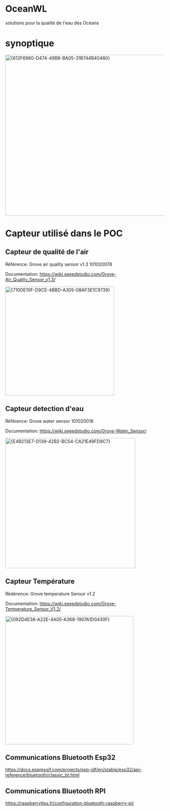 # OceanWL
solutions pour la qualité de l'eau des Océans
# synoptique 
<img width="508" alt="{612F6960-D474-49B8-BA05-31B744B40480}" src="https://github.com/user-attachments/assets/50d96fd1-d25f-471e-8c7b-04c24d353bb9" />

# Capteur utilisé dans le POC

## Capteur de qualité de l'air 
Référence: Grove air quality sensor v1.3 101020078

Documentation: https://wiki.seeedstudio.com/Grove-Air_Quality_Sensor_v1.3/

<img width="344" alt="{710DE10F-D9CE-4BBD-A305-08AF3E1C9739}" src="https://github.com/user-attachments/assets/44a077d4-c1ce-487b-958d-b6b6fcafdbc3" />


## Capteur detection d'eau
Référence: Grove water sensor 101020018 

Documentation: https://wiki.seeedstudio.com/Grove-Water_Sensor/

<img width="411" alt="{E4B213E7-D139-42B2-BC54-CA21E49FD9C7}" src="https://github.com/user-attachments/assets/d4f04073-7707-4d40-97af-b712707e8a82" />



## Capteur Température 

Rédérence: Grove temperature Sensor v1.2

Documentation: https://wiki.seeedstudio.com/Grove-Temperature_Sensor_V1.2/

<img width="405" alt="{092D4E38-A22E-4A05-A368-1907A1D0430F}" src="https://github.com/user-attachments/assets/15ef2a70-4971-45ac-89ea-a6d702634aca" />


## Communications Bluetooth Esp32
https://docs.espressif.com/projects/esp-idf/en/stable/esp32/api-reference/bluetooth/classic_bt.html

## Communications Bluetooth RPI
https://raspberrytips.fr/configuration-bluetooth-raspberry-pi/





